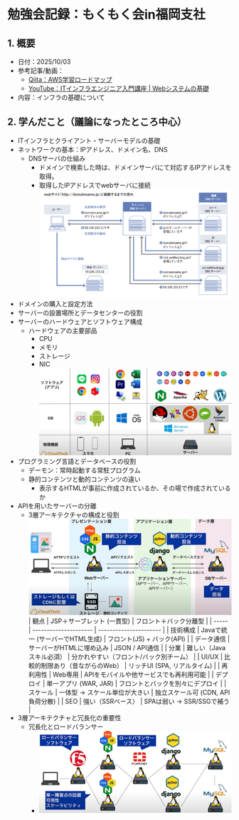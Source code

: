 # 勉強会記録：もくもく会in福岡支社

## 1. 概要
- 日付：2025/10/03
- 参考記事/動画：
  - [Qiita：AWS学習ロードマップ](https://qiita.com/KurokawaKouhei/items/7889607418e817fd1cd3)
  - [YouTube：ITインフラエンジニア入門講座 | Webシステムの基礎](https://www.youtube.com/watch?v=6-WKqD1cgj4)
- 内容：インフラの基礎について

## 2. 学んだこと（議論になったところ中心）
- ITインフラとクライアント・サーバーモデルの基礎
- ネットワークの基本：IPアドレス、ドメイン名、DNS
  - DNSサーバの仕組み
    - ドメインで検索した時は、ドメインサーバにて対応するIPアドレスを取得。
    - 取得したIPアドレスでwebサーバに接続
![DNSの仕組み](image.png)
- ドメインの購入と設定方法
- サーバーの設置場所とデータセンターの役割
- サーバーのハードウェアとソフトウェア構成
  - ハードウェアの主要部品
    - CPU
    - メモリ
    - ストレージ
    - NIC
![各用途のOSとソフトウェア](image-1.png)
- プログラミング言語とデータベースの役割
  - デーモン：常時起動する常駐プログラム
  - 静的コンテンツと動的コンテンツの違い
    - 表示するHTMLが事前に作成されているか、その場で作成されているか
- APIを用いたサーバーの分離
  - 3層アーキテクチャの構成と役割
![3層アーキテクチャの構成と役割](image-2.png)
| 観点    | JSP＋サーブレット (一貫型)      | フロント＋バック分離型            |
| ----- | --------------------- | ---------------------- |
| 技術構成  | Javaで統一 (サーバーでHTML生成) | フロント(JS) + バック(API)    |
| データ通信 | サーバーがHTMLに埋め込み        | JSON / API通信           |
| 分業    | 難しい（Javaスキル必須）        | 分かれやすい（フロント/バック別チーム）   |
| UI/UX | 比較的制限あり（昔ながらのWeb）     | リッチUI (SPA, リアルタイム)    |
| 再利用性  | Web専用                 | APIをモバイルや他サービスでも再利用可能  |
| デプロイ  | 単一アプリ (WAR, JAR)      | フロントとバックを別々にデプロイ       |
| スケール  | 一体型 → スケール単位が大きい      | 独立スケール可 (CDN, API負荷分散) |
| SEO   | 強い（SSRベース）            | SPAは弱い → SSR/SSGで補う    |
- 3層アーキテクチャと冗長化の重要性
  - 冗長化とロードバランサー
    - ![冗長化とロードバランサー](image-3.png)